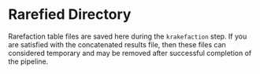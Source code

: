 # Rarefied Directory

Rarefaction table files are saved here during the `krakefaction` step. If you are satisfied with the concatenated results file, then these files can considered temporary and may be removed after successful completion of the pipeline.